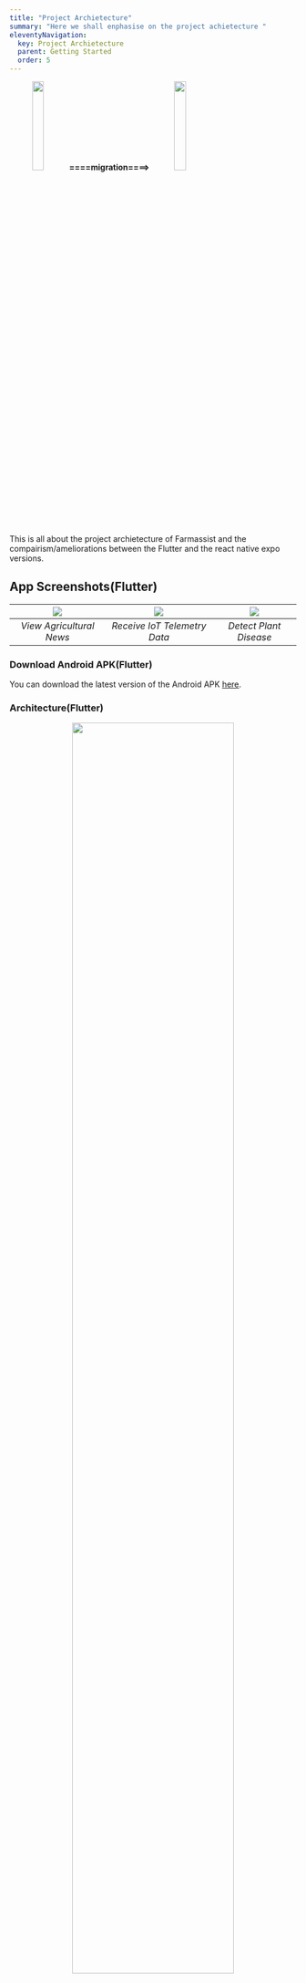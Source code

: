 ```yaml
---
title: "Project Archietecture"
summary: "Here we shall enphasise on the project achietecture "
eleventyNavigation:
  key: Project Archietecture
  parent: Getting Started
  order: 5
---
```


<p align="center" style="display: ruby;">
  <img src="/img/cover/app_icon.png" width=20% height=20%>
  <b> ====migration====> </b>
  <img src="/img/cover/new_app_icon.jpg" width=20% height=20%>
</p>

This is all about the project archietecture of Farmassist and the compairism/ameliorations between the Flutter and the react native expo versions.

## App Screenshots(Flutter)

| <img src="/img/cover/view_news.gif"> | <img src="/img/cover/monitor_iot.gif"> | <img src="/img/cover/detect_disease.gif"> |
| :----------------------------------: | :------------------------------------: | :---------------------------------------: |
|       _View Agricultural News_       |      _Receive IoT Telemetry Data_      |          _Detect Plant Disease_           |

### Download Android APK(Flutter)

You can download the latest version of the Android APK [here](https://github.com/farmassistX/farmassist/releases/tag/v1.0.21).

### Architecture(Flutter)

<p align=center><img src="/img/cover/architecture.png" width=75% height=75%></p>
<p align="center"><i>Architecture Diagram of Farmassist</i></p>

The above illustration shows a high level overview of the old Flutter Farmassist project.

## App Screenshots(React Native Expo)

<!-- | <img src="/img/cover/view_news.gif"> | <img src="/img/cover/monitor_iot.gif"> | <img src="/img/cover/detect_disease.gif"> | -->
| **_View Agricultural News_**  | **_Receive IoT Telemetry Data_**  | **_Detect Plant Disease_**   |
|------------------------------ |-----------------------------------|----------------------------- |
|        None allocated         |         None allocated            |        None allocated        |

### Download Android APK(React Native Expo)

You can download the latest version of the Android APK, Not yet available watch the repo to be aware of any change [Watch👁️](https://github.com/Farmassist-CM/Farmassist-Mobile).

### Architecture(React Native Expo)

<p align=center><img src="/img/cover/architecture_RN.png" width=75% height=75% alt="Architecture Diagram of Farmassist(React Native Expo)"></p>
<!-- <p align="center"><i>Architecture Diagram of Farmassist(React Native Expo)</i></p> -->

The above illustration shows a high level overview of the Farmassist(React Native Expo) project.

>Note this repo this steal on development process... be patient to be able to see the resault.
